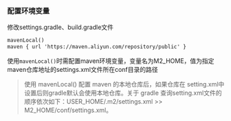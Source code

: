 ### 配置环境变量

修改settings.gradle、build.gradle文件

```xml
mavenLocal()
maven { url 'https://maven.aliyun.com/repository/public' }
```



使用`mavenLocal()`时需配置maven环境变量，变量名为M2_HOME，值为指定maven仓库地址的settings.xml文件所在conf目录的路径

> 使用 mavenLocal() 配置 maven 的本地仓库后，如果仓库在 setting.xml中设置后则gradle默认会使用本地仓库。关于 gradle 查询setting.xml文件的顺序依次如下：USER_HOME/.m2/settings.xml >> M2_HOME/conf/settings.xml。